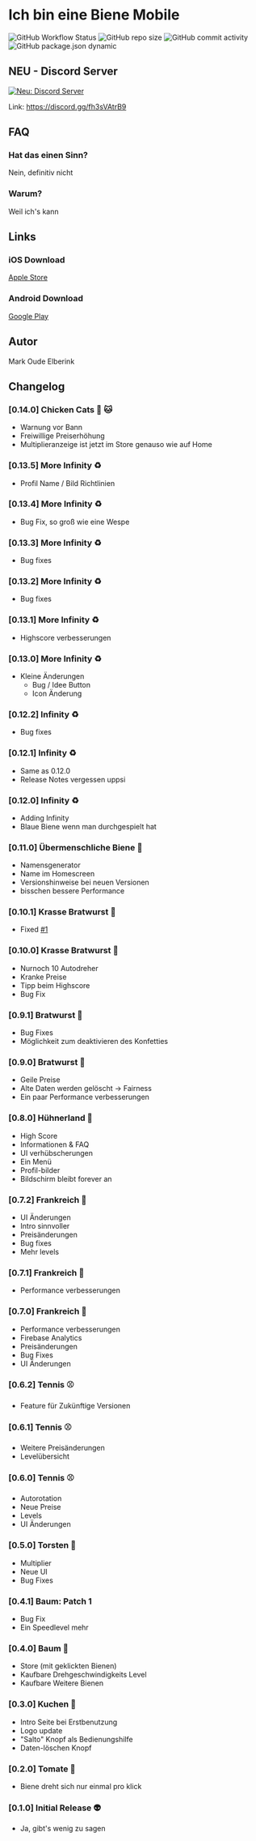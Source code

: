 # Ich bin eine Biene Mobile

![GitHub Workflow Status](https://img.shields.io/github/workflow/status/markxoe/ich-bin-eine-biene-mobile/Test%20And%20Build?style=flat-square)
![GitHub repo size](https://img.shields.io/github/repo-size/markxoe/ich-bin-eine-biene-mobile?style=flat-square)
![GitHub commit activity](https://img.shields.io/github/commit-activity/m/markxoe/ich-bin-eine-biene-mobile?style=flat-square)
![GitHub package.json dynamic](https://img.shields.io/github/package-json/version/markxoe/ich-bin-eine-biene-mobile?style=flat-square)

## NEU - Discord Server

[![Neu: Discord Server](https://img.shields.io/badge/NEU-DISCORD%20SERVER-orange?style=flat-square&logo=discord&logoColor=white)](https://discord.gg/fh3sVAtrB9)

Link: https://discord.gg/fh3sVAtrB9

## FAQ

### Hat das einen Sinn?

Nein, definitiv nicht

### Warum?

Weil ich's kann

## Links

### iOS Download

[Apple Store](https://apps.apple.com/us/app/ich-bin-eine-biene/id1538842383)

### Android Download

[Google Play](https://play.google.com/store/apps/details?id=org.toastbrot.ichbineinebienemobile)

## Autor

Mark Oude Elberink

## Changelog

### [0.14.0] Chicken Cats :rooster: :cat:

- Warnung vor Bann
- Freiwillige Preiserhöhung
- Multiplieranzeige ist jetzt im Store genauso wie auf Home

### [0.13.5] More Infinity :recycle:

- Profil Name / Bild Richtlinien

### [0.13.4] More Infinity :recycle:

- Bug Fix, so groß wie eine Wespe

### [0.13.3] More Infinity :recycle:

- Bug fixes

### [0.13.2] More Infinity :recycle:

- Bug fixes

### [0.13.1] More Infinity :recycle:

- Highscore verbesserungen

### [0.13.0] More Infinity :recycle:

- Kleine Änderungen
  - Bug / Idee Button
  - Icon Änderung

### [0.12.2] Infinity :recycle:

- Bug fixes

### [0.12.1] Infinity :recycle:

- Same as 0.12.0
- Release Notes vergessen uppsi

### [0.12.0] Infinity :recycle:

- Adding Infinity
- Blaue Biene wenn man durchgespielt hat

### [0.11.0] Übermenschliche Biene :bee:

- Namensgenerator
- Name im Homescreen
- Versionshinweise bei neuen Versionen
- bisschen bessere Performance

### [0.10.1] Krasse Bratwurst :banana:

- Fixed [#1](https://github.com/markxoe/ich-bin-eine-biene-mobile/issues/1)

### [0.10.0] Krasse Bratwurst :banana:

- Nurnoch 10 Autodreher
- Kranke Preise
- Tipp beim Highscore
- Bug Fix

### [0.9.1] Bratwurst :banana:

- Bug Fixes
- Möglichkeit zum deaktivieren des Konfetties

### [0.9.0] Bratwurst :banana:

- Geile Preise
- Alte Daten werden gelöscht -> Fairness
- Ein paar Performance verbesserungen

### [0.8.0] Hühnerland :chicken:

- High Score
- Informationen & FAQ
- UI verhübscherungen
- Ein Menü
- Profil-bilder
- Bildschirm bleibt forever an

### [0.7.2] Frankreich :flags:

- UI Änderungen
- Intro sinnvoller
- Preisänderungen
- Bug fixes
- Mehr levels

### [0.7.1] Frankreich :flags:

- Performance verbesserungen

### [0.7.0] Frankreich :flags:

- Performance verbesserungen
- Firebase Analytics
- Preisänderungen
- Bug Fixes
- UI Änderungen

### [0.6.2] Tennis :baseball:

- Feature für Zukünftige Versionen

### [0.6.1] Tennis :baseball:

- Weitere Preisänderungen
- Levelübersicht

### [0.6.0] Tennis :baseball:

- Autorotation
- Neue Preise
- Levels
- UI Änderungen

### [0.5.0] Torsten :man:

- Multiplier
- Neue UI
- Bug Fixes

### [0.4.1] Baum: Patch 1

- Bug Fix
- Ein Speedlevel mehr

### [0.4.0] Baum :christmas_tree:

- Store (mit geklickten Bienen)
- Kaufbare Drehgeschwindigkeits Level
- Kaufbare Weitere Bienen

### [0.3.0] Kuchen :cake:

- Intro Seite bei Erstbenutzung
- Logo update
- "Salto" Knopf als Bedienungshilfe
- Daten-löschen Knopf

### [0.2.0] Tomate :tomato:

- Biene dreht sich nur einmal pro klick

### [0.1.0] Initial Release :alien:

- Ja, gibt's wenig zu sagen
